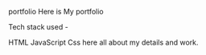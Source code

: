 portfolio
Here is My portfolio

Tech stack used -

HTML
JavaScript
Css
here all about my details and work.
